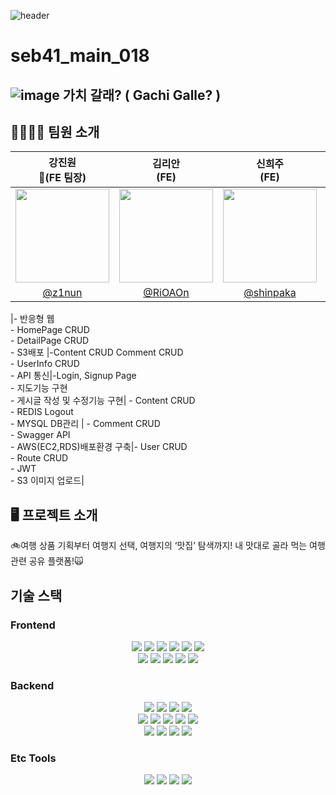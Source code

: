 ![header](https://capsule-render.vercel.app/api?type=waving&&color=timeGradient&height=300&section=header&text=Gachi%20Galle&fontSize=90&animation=twinkling&desc=seb41_main_018&descAlign=68&descAlignY=65&)
# seb41_main_018 


##  ![image](https://user-images.githubusercontent.com/108250233/215278635-93dfb954-5f85-4f53-8bd8-b05063aec9dc.png) 가치 갈래? ( Gachi Galle? )

## 👨‍👩‍👧‍👦 **팀원 소개**
|강진원<br>👑(FE 팀장)</br>|김리안<br>(FE)</br>|신희주<br>(FE)</br>|최유진<br>(BE 부팀장)</br>|강하렴<br>(BE)</br>|안서희<br>(BE)</br>|  
|:---:|:---:|:---:|:---:|:---:|:---:|
|<img src="https://avatars.githubusercontent.com/u/89727516?s=100&v=4" width=150>|<img src="https://avatars.githubusercontent.com/u/111356791?v=4" width=150>|<img src="https://avatars.githubusercontent.com/u/110887369?v=4" width=150>|<img src="https://avatars.githubusercontent.com/u/57933510?s=100&v=4" width=150>|<img src="https://avatars.githubusercontent.com/u/108250233?v=4" width=90>|<img src="https://avatars.githubusercontent.com/u/89247924?s=100&v=4" width=150>|
|[@z1nun](https://github.com/z1nun)|[@RiOAOn](https://github.com/RiOAOn)|[@shinpaka](https://github.com/shinpaka)|[@Choiyu330](https://github.com/Choiyu330)|[@kangharyeom](https://github.com/kangharyeom)|[@eehres](https://github.com/eehres)|

|- 반응형 웹 <br> - HomePage CRUD <br> - DetailPage CRUD <br> - S3배포 |-Content CRUD
Comment CRUD <br> - UserInfo CRUD <br> - API 통신|-Login, Signup Page <br> - 지도기능 구현 <br> - 게시글 작성 및 수정기능 구현| - Content CRUD <br> - REDIS Logout <br> - MYSQL DB관리 | - Comment CRUD <br> - Swagger API <br> - AWS(EC2,RDS)배포환경 구축|- User CRUD <br> - Route CRUD <br> - JWT <br> - S3 이미지 업로드|

## 🖥️ **프로젝트 소개**
🚲여행 상품 기획부터 여행지 선택, 여행지의 ‘맛집’ 탐색까지! 내 맛대로 골라 먹는 여행관련 공유 플랫폼!🙀


## 기술 스택  
  
### Frontend  
<div align="center">
<img src="https://img.shields.io/badge/javascript-F7DF1E?style=for-the-badge&logo=javascript&logoColor=black"> 
  <img src="https://img.shields.io/badge/html5-E34F26?style=for-the-badge&logo=html5&logoColor=white">  <img src="https://img.shields.io/badge/css-1572B6?style=for-the-badge&logo=css3&logoColor=white">
  <img src="https://img.shields.io/badge/react-61DAFB?style=for-the-badge&logo=react&logoColor=black"> 
 <img src = "https://img.shields.io/badge/Emotion-C570BE?style=for-the-badge&logo=&logoColor=white">
  <img src="https://img.shields.io/badge/Prettier-F7B93E?style=for-the-badge&logo=Prettier&logoColor=black"> <br>
  <img src="https://img.shields.io/badge/Recoil-000000?style=for-the-badge&logo=&logoColor=white">
  <img src="https://img.shields.io/badge/ReactHookForm-EC5990?style=for-the-badge&logo=React Hook Form&logoColor=white">
  <img src = "https://img.shields.io/badge/Axios-181717?style=for-the-badge&logo=Axios&logoColor=white">
  <img src="https://img.shields.io/badge/ESLint-4B32C3?style=for-the-badge&logo=ESLint&logoColor=white">
  <img src="https://img.shields.io/badge/Amazon S3-9999FF?style=for-the-badge&logo=Amazon S3&logoColor=white">
</div>
  
### Backend  
<div align="center">
<img src="https://img.shields.io/badge/java-007396?style=for-the-badge&logo=java&logoColor=white"> <img src="https://img.shields.io/badge/spring boot-6DB33F?style=for-the-badge&logo=spring boot&logoColor=white"> <img src="https://img.shields.io/badge/Spring Data JPA-6DB33F?style=for-the-badge&logo=Spring Data JPA&logoColor=white"> <img src="https://img.shields.io/badge/Spring Security-6DB33F?style=for-the-badge&logo=Spring Security&logoColor=white"> <br>
<img src="https://img.shields.io/badge/JWT-000000?style=for-the-badge&logo=JWT&logoColor=white"> <img src="https://img.shields.io/badge/Redis-DC382D?style=for-the-badge&logo=Redis&logoColor=white"> <img src="https://img.shields.io/badge/H2 DB-02303A?style=for-the-badge&logo=H2 DB&logoColor=white"> <img src="https://img.shields.io/badge/LOMBOK-FF5722?style=for-the-badge&logo=LOMBOK&logoColor=white"> <img src="https://img.shields.io/badge/gradle-02303A?style=for-the-badge&logo=gradle&logoColor=white"><br> <img src="https://img.shields.io/badge/Amazon EC2-FF9900?style=for-the-badge&logo=Amazon EC2&logoColor=white"/>  <img src="https://img.shields.io/badge/Amazon RDS-527FFF?style=for-the-badge&logo=Amazon RDS&logoColor=white"/> <img src="https://img.shields.io/badge/Amazon S3-9999FF?style=for-the-badge&logo=Amazon S3&logoColor=white"> <img src="https://img.shields.io/badge/MySQL-4479A1?style=for-the-badge&logo=MySQL&logoColor=white">
</div>
  
  
### Etc Tools  
<div align="center">
<img src="https://img.shields.io/badge/github-181717?style=for-the-badge&logo=github&logoColor=white">  <img src="https://img.shields.io/badge/git-F05032?style=for-the-badge&logo=git&logoColor=white">  <img src="https://img.shields.io/badge/notion-000000?style=for-the-badge&logo=notion&logoColor=white"> <img src="https://img.shields.io/badge/discord-5865F2?style=for-the-badge&logo=discord&logoColor=white">
</div>
